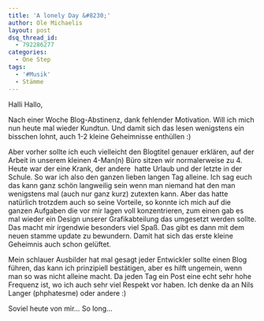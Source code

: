 ```yaml
---
title: 'A lonely Day &#8230;'
author: Ole Michaelis
layout: post
dsq_thread_id:
  - 792286277
categories:
  - One Step
tags:
  - '#Musik'
  - Stämme
---
```


Halli Hallo,

Nach einer Woche Blog-Abstinenz, dank fehlender Motivation. Will ich mich nun heute mal wieder Kundtun. Und damit sich das lesen wenigstens ein bisschen lohnt, auch 1-2 kleine Geheimnisse enthüllen :)

Aber vorher sollte ich euch vielleicht den Blogtitel genauer erklären, auf der Arbeit in unserem kleinen 4-Man(n) Büro sitzen wir normalerweise zu 4. Heute war der eine Krank, der andere  hatte Urlaub und der letzte in der Schule. So war ich also den ganzen lieben langen Tag alleine. Ich sag euch das kann ganz schön langweilig sein wenn man niemand hat den man wenigstens mal (auch nur ganz kurz) zutexten kann. Aber das hatte natürlich trotzdem auch so seine Vorteile, so konnte ich mich auf die ganzen Aufgaben die vor mir lagen voll konzentrieren, zum einen gab es mal wieder ein Design unserer Grafikabteilung das umgesetzt werden sollte. Das macht mir irgendwie besonders viel Spaß. Das gibt es dann mit dem neuen stamme update zu bewundern. Damit hat sich das erste kleine Geheimnis auch schon gelüftet.

Mein schlauer Ausbilder hat mal gesagt jeder Entwickler sollte einen Blog führen, das kann ich prinzipiell bestätigen, aber es hilft ungemein, wenn man so was nicht alleine macht. Da jeden Tag ein Post eine echt sehr hohe Frequenz ist, wo ich auch sehr viel Respekt vor haben. Ich denke da an Nils Langer (phphatesme) oder andere :)

Soviel heute von mir… So long…